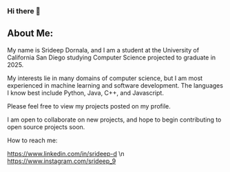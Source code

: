### Hi there 👋

## About Me:

My name is Srideep Dornala, and I am a student at the University of California San Diego studying Computer Science projected to graduate in 2025.

My interests lie in many domains of computer science, but I am most experienced in machine learning and software development. The languages I know best include Python, Java, C++, and Javascript.

Please feel free to view my projects posted on my profile.

I am open to collaborate on new projects, and hope to begin contributing to open source projects soon.

How to reach me:

https://www.linkedin.com/in/srideep-d \n
https://www.instagram.com/srideep_9
